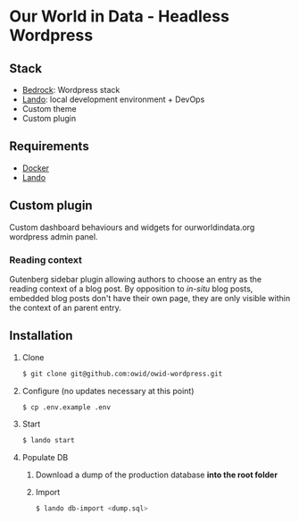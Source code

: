 # Our World in Data - Headless Wordpress

## Stack

- [Bedrock](https://roots.io/bedrock/): Wordpress stack
- [Lando](https://lando.dev/): local development environment + DevOps
- Custom theme
- Custom plugin

## Requirements

- [Docker](https://www.docker.com/)
- [Lando](https://lando.dev/)

## Custom plugin

Custom dashboard behaviours and widgets for ourworldindata.org wordpress admin panel.

### Reading context

Gutenberg sidebar plugin allowing authors to choose an entry as the reading context of a blog post. By opposition to _in-situ_ blog posts, embedded blog posts don't have their own page, they are only visible within the context of an parent entry.

## Installation

1. Clone

   ```sh
   $ git clone git@github.com:owid/owid-wordpress.git
   ```

2. Configure (no updates necessary at this point)

   ```sh
   $ cp .env.example .env
   ```

3. Start

   ```sh
   $ lando start
   ```

4. Populate DB

   1. Download a dump of the production database **into the root folder**

   2. Import

      ```sh
      $ lando db-import <dump.sql>
      ```
